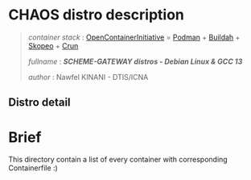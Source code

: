 # CHAOS distro description

> *container stack* : [OpenContainerInitiative](https://github.com/containers) = [Podman](https://github.com/containers/podman) + [Buildah](https://github.com/containers/buildah) + [Skopeo](https://github.com/containers/skopeo) + [Crun](https://github.com/containers/crunha)
>
> *fullname* : ***SCHEME-GATEWAY  distros - Debian Linux & GCC 13***
>
> *author* : Nawfel KINANI - DTIS/ICNA

## Distro detail

# Brief

This directory contain a list of every container with corresponding Containerfile :)
